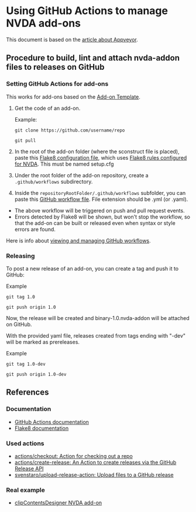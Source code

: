 # Using GitHub Actions to manage NVDA add-ons 

This document is based on the [article about Appveyor](https://github.com/nvdaaddons/nvdaaddons.github.io/wiki/appveyor).

## Procedure to build, lint and attach nvda-addon files to releases on GitHub

### Setting GitHub Actions for add-ons

This works for add-ons based on the [Add-on Template](https://github.com/nvdaaddons/addontemplate).

1. Get the code of an add-on.

	Example:

	```
	git clone https://github.com/username/repo

	git pull
	```
2. In the root of the add-on folder (where the sconstruct file is placed), paste this [Flake8 configuration file](https://gist.githubusercontent.com/nvdaes/9caffa59ebbdcfd3e69f8a200b512be9/raw/3cbaaff48239b1b98e863901cf6a76b955412df7/setup.cfg), which uses [Flake8 rules configured for NVDA](https://raw.githubusercontent.com/nvaccess/nvda/master/tests/lint/flake8.ini). This must be named setup.cfg

3. Under the root folder of the add-on repository, create a `.github/workflows` subdirectory.

4. Inside the `repositoryRootFolder/.github/workflows` subfolder, you can paste this [GitHub workflow file](https://gist.githubusercontent.com/nvdaes/05451e4e6065bf67a2f121b3028de5ec/raw/5fc51f0b0bbeb807d22f5bceb7eafcec1e0911c1/addon.yml). File extension should be .yml (or .yaml).

- The above workflow will be triggered on push and pull request events.
- Errors detected by Flake8 will be shown, but won't stop the workflow, so that the add-on can be built or released even when syntax or style errors are found.

Here is info about [viewing and managing GitHub workflows](https://help.github.com/en/actions/configuring-and-managing-workflows/managing-a-workflow-run).

### Releasing

To post a new release of an add-on, you can create a tag and push it to GitHub:

Example

```
git tag 1.0

git push origin 1.0
```

Now, the release will be created and binary-1.0.nvda-addon will be attached on GitHub.

With the provided yaml file, releases created from tags ending with "-dev" will be marked as prereleases.

Example

```
git tag 1.0-dev

git push origin 1.0-dev
```

## References

### Documentation

- [GitHub Actions documentation](https://help.github.com/en/actions)
- [Flake8 documentation](https://flake8.pycqa.org/en/latest/)

### Used actions

- [actions/checkout: Action for checking out a repo](https://github.com/actions/checkout)
- [actions/create-release: An Action to create releases via the GitHub Release API](https://github.com/actions/create-release)
- [svenstaro/upload-release-action: Upload files to a GitHub release](https://github.com/svenstaro/upload-release-action)

### Real example

- [clipContentsDesigner NVDA add-on](https://github.com/nvdaes/clipContentsDesigner)
